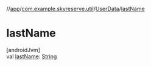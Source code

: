 //[app](../../../index.md)/[com.example.skyreserve.util](../index.md)/[UserData](index.md)/[lastName](last-name.md)

# lastName

[androidJvm]\
val [lastName](last-name.md): [String](https://kotlinlang.org/api/latest/jvm/stdlib/kotlin/-string/index.html)
